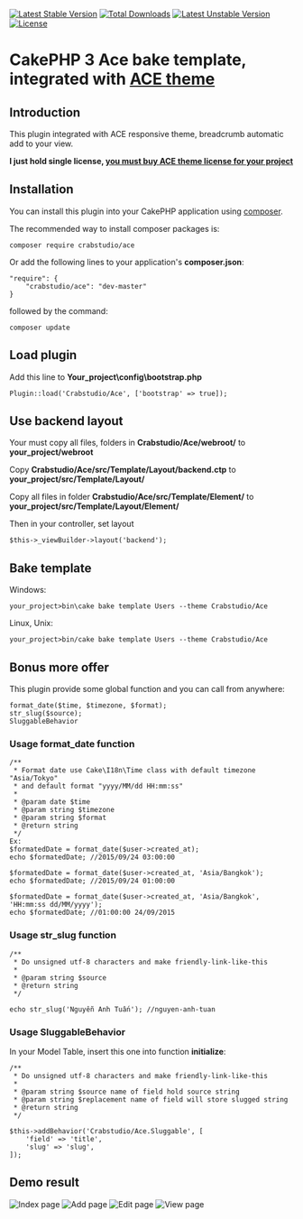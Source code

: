 [![Latest Stable Version](https://poser.pugx.org/crabstudio/ace/v/stable)](https://packagist.org/packages/crabstudio/ace) [![Total Downloads](https://poser.pugx.org/crabstudio/ace/downloads)](https://packagist.org/packages/crabstudio/ace) [![Latest Unstable Version](https://poser.pugx.org/crabstudio/ace/v/unstable)](https://packagist.org/packages/crabstudio/ace) [![License](https://poser.pugx.org/crabstudio/ace/license)](https://packagist.org/packages/crabstudio/ace)

# CakePHP 3 Ace bake template, integrated with [ACE theme](https://wrapbootstrap.com/theme/ace-responsive-admin-template-WB0B30DGR)

## Introduction
This plugin integrated with ACE responsive theme, breadcrumb automatic add to your view.


**I just hold single license, [you must buy ACE theme license for your project](https://wrapbootstrap.com/theme/ace-responsive-admin-template-WB0B30DGR)**

## Installation

You can install this plugin into your CakePHP application using [composer](http://getcomposer.org).

The recommended way to install composer packages is:

```
composer require crabstudio/ace
```
Or add the following lines to your application's **composer.json**:

```
"require": {
    "crabstudio/ace": "dev-master"
}
```
followed by the command:

```
composer update
```

## Load plugin

Add this line to **Your_project\config\bootstrap.php**
```
Plugin::load('Crabstudio/Ace', ['bootstrap' => true]);
```
## Use backend layout

Your must copy all files, folders in **Crabstudio/Ace/webroot/** to **your_project/webroot**

Copy **Crabstudio/Ace/src/Template/Layout/backend.ctp** to **your_project/src/Template/Layout/**

Copy all files in folder **Crabstudio/Ace/src/Template/Element/** to **your_project/src/Template/Layout/Element/**

Then in your controller, set layout
```
$this->_viewBuilder->layout('backend');
```

## Bake template
Windows:

```
your_project>bin\cake bake template Users --theme Crabstudio/Ace
```

Linux, Unix:
```
your_project>bin/cake bake template Users --theme Crabstudio/Ace
```

## Bonus more offer
This plugin provide some global function and you can call from anywhere:

```
format_date($time, $timezone, $format);
str_slug($source);
SluggableBehavior
```
### Usage format_date function

```
/**
 * Format date use Cake\I18n\Time class with default timezone "Asia/Tokyo"
 * and default format "yyyy/MM/dd HH:mm:ss"
 * 
 * @param date $time
 * @param string $timezone
 * @param string $format
 * @return string
 */
Ex:
$formatedDate = format_date($user->created_at);
echo $formatedDate; //2015/09/24 03:00:00

$formatedDate = format_date($user->created_at, 'Asia/Bangkok');
echo $formatedDate; //2015/09/24 01:00:00

$formatedDate = format_date($user->created_at, 'Asia/Bangkok', 'HH:mm:ss dd/MM/yyyy');
echo $formatedDate; //01:00:00 24/09/2015

```

### Usage str_slug function

```
/**
 * Do unsigned utf-8 characters and make friendly-link-like-this
 * 
 * @param string $source
 * @return string
 */

echo str_slug('Nguyễn Anh Tuấn'); //nguyen-anh-tuan
```

### Usage SluggableBehavior

In your Model Table, insert this one into function **initialize**:

```
/**
 * Do unsigned utf-8 characters and make friendly-link-like-this
 * 
 * @param string $source name of field hold source string
 * @param string $replacement name of field will store slugged string
 * @return string
 */

$this->addBehavior('Crabstudio/Ace.Sluggable', [
    'field' => 'title',
    'slug' => 'slug',
]);
```

## Demo result
![Index page](http://i.imgur.com/ng4YbG0.png)
![Add page](http://i.imgur.com/KhR9ivc.png)
![Edit page](http://i.imgur.com/sZng73r.png)
![View page](http://i.imgur.com/lRUxuI9.png)